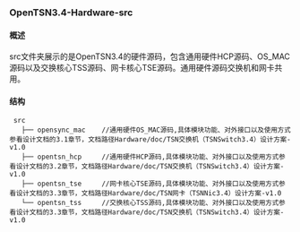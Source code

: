### OpenTSN3.4-Hardware-src

#### 概述

src文件夹展示的是OpenTSN3.4的硬件源码，包含通用硬件HCP源码、OS_MAC源码以及交换核心TSS源码、网卡核心TSE源码。通用硬件源码交换机和网卡共用。
#### 结构
```
 src
   ├── opensync_mac    //通用硬件OS_MAC源码,具体模块功能、对外接口以及使用方式参看设计文档的3.1章节，文档路径Hardware/doc/TSN交换机（TSNSwitch3.4）设计方案-v1.0
   ├── opentsn_hcp     //通用硬件HCP源码,具体模块功能、对外接口以及使用方式参看设计文档的3.2章节，文档路径Hardware/doc/TSN交换机（TSNSwitch3.4）设计方案-v1.0
   ├── opentsn_tse     //网卡核心TSE源码,具体模块功能、对外接口以及使用方式参看设计文档的3.3章节，文档路径Hardware/doc/TSN网卡（TSNNic3.4）设计方案-v1.0   
   └── opentsn_tss     //交换核心TSS源码,具体模块功能、对外接口以及使用方式参看设计文档的3.3章节，文档路径Hardware/doc/TSN交换机（TSNSwitch3.4）设计方案-v1.0 
```     
 
